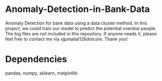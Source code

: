 # Anomaly-Detection-in-Bank-Data
Anomaly Detection for bank data using a data cluster method.
In this project, we could train our model to predict the potential overdue people. 
The big files are not included in this repository. If anyone needs it, please feel free to contact me via xjpmailat126dotcom.
Thank you!
# Dependencies
pandas, numpy, sklearn, matplotlib

